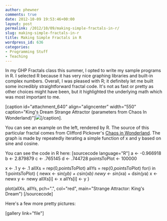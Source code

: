 ```yaml
---
author: phewner
comments: true
date: 2012-10-09 19:53:46+00:00
layout: post
permalink: /2012/10/09/making-simple-fractals-in-r/
slug: making-simple-fractals-in-r
title: Making Simple Fractals in R
wordpress_id: 636
categories:
- Programming Stuff
- Teaching
---
```


In my GHP Fractals class this summer, I opted to write my sample programs in R.  I selected R because it has very nice graphing libraries and built-in complex numbers.  Overall, I was pleased with R; it definitely let me built some incredibly straightforward fractal code.  It's not as fast or pretty as other choices might have been, but it highlighted the underlying math which was most important to me.

[caption id="attachment_640" align="aligncenter" width="550" caption="King's Dream Strange Attractor  (parameters from Chaos In Wonderland)"][![](http://hewner.com/wp-content/uploads/2012/07/StrangeAttractorKingsDream.png)](http://hewner.com/wp-content/uploads/2012/07/StrangeAttractorKingsDream.png)[/caption].  

You can see an example on the left, rendered by R.  The source of this particular fractal comes from Clifford Pickover's [Chaos in Wonderland](http://www.amazon.com/Chaos-Wonderland-Visual-Adventures-Fractal).  The graph is made by repeatedly iterating a simple function of x and y based on sine and cosine.

You can see the code in R here:
[sourcecode language="R"]
  a <- -0.966918
  b <- 2.879879
  c <- .765145
  d <- .744728
  pointsToPlot <- 100000
  
  
  x <- .1
  y <- .1
  allXs = rep(0,pointsToPlot)
  allYs = rep(0,pointsToPlot)
  for(i in 1:pointsToPlot) {
    newx <- sin(y*b) + c*sin(x*b)
    newy <- sin(x*a) + d*sin(y*a)
    x <- newx
    y <- newy
    allXs[i] <- x
    allYs[i] <- y
  }
  
  plot(allXs, allYs, pch=".", col="red",
       main="Strange Attractor: King's Dream")
[/sourcecode]

Here's a few more pretty pictures:

[gallery link="file"]
